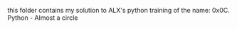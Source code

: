 this folder contains my solution to ALX's python training of the name: 0x0C. Python - Almost a circle
